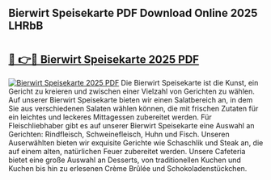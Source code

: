 ## Bierwirt Speisekarte PDF Download Online 2025 LHRbB

# <h2><a href="http://gc9m63.nevu.top/?p=Bierwirt+Speisekarte">🔗 👉🔴 Bierwirt Speisekarte 2025 PDF</a></h2>

[![Bierwirt Speisekarte 2025 PDF](https://i.imgur.com/dBaPXMq.png)](http://gc9m63.nevu.top/?p=Bierwirt+Speisekarte)
Die Bierwirt Speisekarte ist die Kunst, ein Gericht zu kreieren und zwischen einer Vielzahl von Gerichten zu wählen. Auf unserer Bierwirt Speisekarte bieten wir einen Salatbereich an, in dem Sie aus verschiedenen Salaten wählen können, die mit frischen Zutaten für ein leichtes und leckeres Mittagessen zubereitet werden. Für Fleischliebhaber gibt es auf unserer Bierwirt Speisekarte eine Auswahl an Gerichten: Rindfleisch, Schweinefleisch, Huhn und Fisch. Unseren Auserwählten bieten wir exquisite Gerichte wie Schaschlik und Steak an, die auf einem alten, natürlichen Feuer zubereitet werden. Unsere Cafeteria bietet eine große Auswahl an Desserts, von traditionellen Kuchen und Kuchen bis hin zu erlesenen Crème Brûlée und Schokoladenstückchen.
